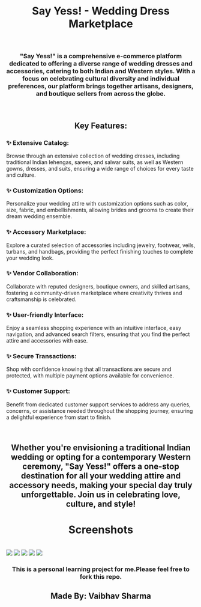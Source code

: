 <h1 align="center">Say Yess! - Wedding Dress Marketplace</h1>

<br>

<h3 align="center">
"Say Yess!" is a comprehensive e-commerce platform dedicated to offering a diverse range of wedding dresses and accessories, catering to both Indian and Western styles. With a focus on celebrating cultural diversity and individual preferences, our platform brings together artisans, designers, and boutique sellers from across the globe.
</h3>

<br>

<h2 align="center">Key Features:</h2>

<h3>✨ Extensive Catalog:</h3> 
<p>
  Browse through an extensive collection of wedding dresses, including traditional Indian lehengas, sarees, and salwar suits, as well as Western gowns, dresses, and 
  suits, ensuring a wide range of choices for every taste and culture.
</p>

<h3>✨ Customization Options: </h3>
<p>
  Personalize your wedding attire with customization options such as color, size, fabric, and embellishments, allowing brides and grooms to create their dream 
  wedding ensemble.
</p>

<h3>✨ Accessory Marketplace:</h3> 
<p>
  Explore a curated selection of accessories including jewelry, footwear, veils, turbans, and handbags, providing the perfect finishing touches to complete your 
  wedding look.
</p>

<h3>✨ Vendor Collaboration: </h3>
<p>
  Collaborate with reputed designers, boutique owners, and skilled artisans, fostering a community-driven marketplace where creativity thrives and craftsmanship is 
  celebrated.
</p>

<h3>✨ User-friendly Interface: </h3>
<p>
  Enjoy a seamless shopping experience with an intuitive interface, easy navigation, and advanced search filters, ensuring that you find the perfect attire and 
  accessories with ease.
</p>

<h3>✨ Secure Transactions: </h3>
<p>
  Shop with confidence knowing that all transactions are secure and protected, with multiple payment options available for convenience.
</p>

<h3>✨ Customer Support: </h3>
<p>
  Benefit from dedicated customer support services to address any queries, concerns, or assistance needed throughout the shopping journey, ensuring a delightful 
  experience from start to finish.
</p>

<br>

<h2 align="center">
Whether you're envisioning a traditional Indian wedding or opting for a contemporary Western ceremony, "Say Yess!" offers a one-stop destination for all your wedding attire and accessory needs, making your special day truly unforgettable. Join us in celebrating love, culture, and style!
</h2>

<h1 align="center">Screenshots</h1>

<br>

<img src="https://github.com/Vaibhav0120/Shopping-Website-Project/assets/150184948/adf328e8-bfdf-41d1-8383-5c18efabbccb">
<img src="https://github.com/Vaibhav0120/Shopping-Website-Project/assets/150184948/b5ae4d46-6ce8-4d7c-be17-24cbc6147d2c">
<img src="https://github.com/Vaibhav0120/Shopping-Website-Project/assets/150184948/c13dd5ca-1316-4e5f-aa14-5a5e50526fb2">
<img src="https://github.com/Vaibhav0120/Shopping-Website-Project/assets/150184948/3e5e8c21-2614-4bb2-ac51-a1df17614395">
<img src="https://github.com/Vaibhav0120/Shopping-Website-Project/assets/150184948/0fced7ab-062f-4f72-898a-0b6964cd45d5">

<br>
<h3 align="center">This is a personal learning project for me.Please feel free to fork this repo.</h3>
<h2 align="center">Made By: Vaibhav Sharma</h2>
